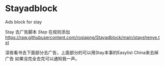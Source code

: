 # Stayadblock
Ads block for stay


Stay 去广告脚本
*Step*
在规则添加
https://raw.githubusercontent.com/rosiapng/Stayadblock/main/stayshenye.txt

深夜看书去下面部分去广告，上面部分的可以用Stay本事的Easylist China来去掉广告
如果没完全去完可以通知我一声。
